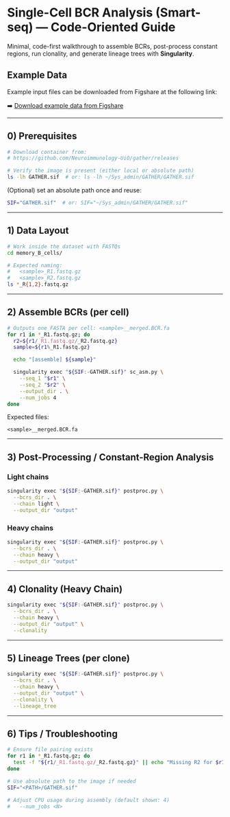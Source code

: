 # Single-Cell BCR Analysis (Smart-seq) — Code-Oriented Guide

Minimal, code-first walkthrough to assemble BCRs, post-process constant regions, run clonality, and generate lineage trees with **Singularity**.

## Example Data

Example input files can be downloaded from Figshare at the following link:


➡️ [Download example data from Figshare](https://figshare.com/s/0ee0a48b6c038e8a641b)

---

## 0) Prerequisites

```bash
# Download container from:
# https://github.com/Neuroimmunology-UiO/gather/releases

# Verify the image is present (either local or absolute path)
ls -lh GATHER.sif  # or: ls -lh ~/Sys_admin/GATHER/GATHER.sif
```

(Optional) set an absolute path once and reuse:
```bash
SIF="GATHER.sif"  # or: SIF="~/Sys_admin/GATHER/GATHER.sif"
```

---

## 1) Data Layout

```bash
# Work inside the dataset with FASTQs
cd memory_B_cells/

# Expected naming:
#   <sample>_R1.fastq.gz
#   <sample>_R2.fastq.gz
ls *_R{1,2}.fastq.gz
```

---

## 2) Assemble BCRs (per cell)

```bash
# Outputs one FASTA per cell: <sample>__merged.BCR.fa
for r1 in *_R1.fastq.gz; do
  r2=${r1/_R1.fastq.gz/_R2.fastq.gz}
  sample=${r1%_R1.fastq.gz}

  echo "[assemble] ${sample}"

  singularity exec "${SIF:-GATHER.sif}" sc_asm.py \
    --seq_1 "$r1" \
    --seq_2 "$r2" \
    --output_dir . \
    --num_jobs 4
done
```

Expected files:
```text
<sample>__merged.BCR.fa
```

---

## 3) Post-Processing / Constant-Region Analysis

### Light chains
```bash
singularity exec "${SIF:-GATHER.sif}" postproc.py \
  --bcrs_dir . \
  --chain light \
  --output_dir "output"
```

### Heavy chains
```bash
singularity exec "${SIF:-GATHER.sif}" postproc.py \
  --bcrs_dir . \
  --chain heavy \
  --output_dir "output"
```

---

## 4) Clonality (Heavy Chain)

```bash
singularity exec "${SIF:-GATHER.sif}" postproc.py \
  --bcrs_dir . \
  --chain heavy \
  --output_dir "output" \
  --clonality
```
---

## 5) Lineage Trees (per clone)

```bash
singularity exec "${SIF:-GATHER.sif}" postproc.py \
  --bcrs_dir . \
  --chain heavy \
  --output_dir "output" \
  --clonality \
  --lineage_tree
```
---

## 6) Tips / Troubleshooting

```bash
# Ensure file pairing exists
for r1 in *_R1.fastq.gz; do
  test -f "${r1/_R1.fastq.gz/_R2.fastq.gz}" || echo "Missing R2 for $r1"
done

# Use absolute path to the image if needed
SIF="<PATH>/GATHER.sif"

# Adjust CPU usage during assembly (default shown: 4)
#   --num_jobs <N>
